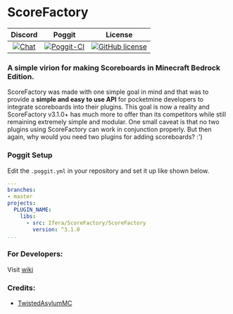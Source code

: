 # ScoreFactory

|                                               Discord                                               |                                                                   Poggit                                                                    |                                                                   License                                                                    |
|:---------------------------------------------------------------------------------------------------:|:-------------------------------------------------------------------------------------------------------------------------------------------:|:--------------------------------------------------------------------------------------------------------------------------------------------:|
| [![Chat](https://img.shields.io/badge/chat-on%20discord-7289da.svg)](https://discord.gg/urQt6ETgYu) | [![Poggit-CI](https://poggit.pmmp.io/ci.shield/Ifera/ScoreFactory/ScoreFactory)](https://poggit.pmmp.io/ci/Ifera/ScoreFactory/ScoreFactory) | [![GitHub license](https://img.shields.io/github/license/Ifera/ScoreFactory.svg)](https://github.com/Ifera/ScoreFactory/blob/master/LICENSE) |

### A simple virion for making Scoreboards in Minecraft Bedrock Edition.

ScoreFactory was made with one simple goal in mind and that was to provide a **simple and easy to use API** for
pocketmine developers to integrate scoreboards into their plugins.
This goal is now a reality and ScoreFactory v3.1.0+ has much more to offer than its competitors while still remaining
extremely simple and modular.
One small caveat is that no two plugins using ScoreFactory can work in conjunction properly. But then again, why would
you need two plugins for adding scoreboards? :')

### Poggit Setup

Edit the `.poggit.yml` in your repository and set it up like shown below.

```yml
--- 
branches:
- master
projects:
  PLUGIN_NAME:
    libs:
      - src: Ifera/ScoreFactory/ScoreFactory
        version: ^3.1.0
...
```

### For Developers:

Visit [wiki](https://github.com/Ifera/ScoreFactory/wiki)

### Credits:

- [TwistedAsylumMC](https://github.com/TwistedAsylumMC) 
